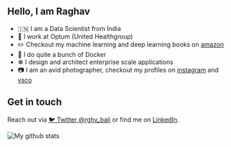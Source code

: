 ## Hello, I am Raghav

- :india: I am a Data Scientist from India 
- 🔷 I work at Optum (United Healthgroup)
- ✏️ Checkout my machine learning and deep learning books on [amazon](https://www.amazon.com/Raghav-Bali/e/B07K2PKCT9?ref=sr_ntt_srch_lnk_1&qid=1595256476&sr=8-1)
- 🐳 I do quite a bunch of Docker
- ☸️ I design and architect enterprise scale applications
- :camera: I am an avid photographer, checkout my profiles on [instagram](https://www.instagram.com/raghavbali/?hl=en) and [vsco](https://vsco.co/raghavbali/gallery)

## Get in touch

Reach out via [🐦 Twitter @rghv_bali](https://twitter.com/rghv_bali) or find me on [LinkedIn](https://linkedin.com/in/baliraghav).

![My github stats](https://github-readme-stats.vercel.app/api?username=raghavbali&show_icons=true&theme=default)

<!--
**raghavbali/raghavbali** is a ✨ _special_ ✨ repository because its `README.md` (this file) appears on your GitHub profile.

Here are some ideas to get you started:

- 🔭 I’m currently working on ...
- 🌱 I’m currently learning ...
- 👯 I’m looking to collaborate on ...
- 🤔 I’m looking for help with ...
- 💬 Ask me about ...
- 📫 How to reach me: ...
- 😄 Pronouns: ...
- ⚡ Fun fact: ...
-->
